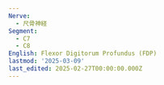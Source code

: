 ```yaml
---
Nerve:
  - 尺骨神経
Segment:
  - C7
  - C8
English: Flexor Digitorum Profundus (FDP)
lastmod: '2025-03-09'
last_edited: 2025-02-27T00:00:00.000Z
---
```



